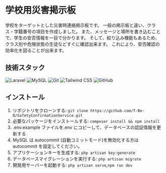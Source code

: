 # 学校用災害掲示板

学校をターゲットとした災害時連絡掲示板です。
一般の掲示板と違い、クラス・学籍番号の項目を作成しました。
また、メッセージと場所を書き込むことで、学生の安否情報を一目で分かります。
そして、絞り込み機能もあるため、クラス別や危険状態の生徒などすぐに確認出来ます。
これにより、安否確認の効率化を図ることが出来ます。

## 技術スタック

![Laravel](https://img.shields.io/badge/Laravel-v8.0-orange)
![MySQL](https://img.shields.io/badge/MySQL-v8.0-blue)
![Git](https://img.shields.io/badge/Git-v2.33.0-red)
![Tailwind CSS](https://img.shields.io/badge/Tailwind_CSS-v3.0.5-blueviolet)
![GitHub](https://img.shields.io/badge/GitHub--black?logo=GitHub)

## インストール

1. リポジトリをクローンする: `git clone https://github.com/T-Be-D/SafetyConfirmationService.git`
2. 必要なパッケージをインストールする: `composer install && npm install`
3. .env.example ファイルを.env にコピーして、データベースの認証情報を更新する
4. MySQL は autocommit (自動コミットモード)を無効化する方は　 autocommit を設定してください。
5. アプリケーションキーを生成する: `php artisan key:generate`
6. データベースマイグレーションを実行する: `php artisan migrate`
7. 開発用サーバーを起動する: `php artisan serve`,`npm run dev`
